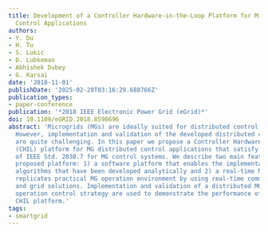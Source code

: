 ```yaml
---
title: Development of a Controller Hardware-in-the-Loop Platform for Microgrid Distributed
  Control Applications
authors:
- Y. Du
- H. Tu
- S. Lukic
- D. Lubkeman
- Abhishek Dubey
- G. Karsai
date: '2018-11-01'
publishDate: '2025-02-20T03:16:29.688766Z'
publication_types:
- paper-conference
publication: '*2018 IEEE Electronic Power Grid (eGrid)*'
doi: 10.1109/eGRID.2018.8598696
abstract: 'Microgrids (MGs) are ideally suited for distributed control solutions.
  However, implementation and validation of the developed distributed control algorithms
  are quite challenging. In this paper we propose a Controller Hardware-in-the-Loop
  (CHIL) platform for MG distributed control applications that satisfy the requirements
  of IEEE Std. 2030.7 for MG control systems. We describe two main features of the
  proposed platform: 1) a software platform that enables the implementation of control
  algorithms that have been developed analytically and 2) a real-time MG testbed that
  replicates practical MG operation environment by using real-time communication network
  and grid solutions. Implementation and validation of a distributed MG synchronization
  operation control strategy are used to demonstrate the performance of the proposed
  CHIL platform.'
tags:
- smartgrid
---
```

